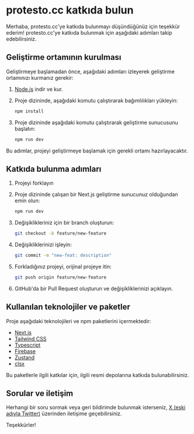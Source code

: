 # protesto.cc katkıda bulun
Merhaba, protesto.cc'ye katkıda bulunmayı düşündüğünüz için teşekkür ederim! protesto.cc'ye katkıda bulunmak için aşağıdaki adımları takip edebilirsiniz.

## Geliştirme ortamının kurulması
Geliştirmeye başlamadan önce, aşağıdaki adımları izleyerek geliştirme ortamınızı kurmanız gerekir:

1. [Node.js](https://nodejs.org/) indir ve kur.

2. Proje dizininde, aşağıdaki komutu çalıştırarak bağımlılıkları yükleyin:

    ```bash
    npm install
    ```

3. Proje dizininde aşağıdaki komutu çalıştırarak geliştirme sunucusunu başlatın:

    ```bash
    npm run dev
    ```

Bu adımlar, projeyi geliştirmeye başlamak için gerekli ortamı hazırlayacaktır.

## Katkıda bulunma adımları
1. Projeyi forklayın

2. Proje dizininde çalışan bir Next.js geliştirme sunucunuz olduğundan emin olun:

    ```bash
    npm run dev
    ```

3. Değişiklikleriniz için bir branch oluşturun:

    ```bash
    git checkout -b feature/new-feature
    ```

4. Değişikliklerinizi işleyin:

    ```bash
    git commit -m "new-feat: description"
    ```

5. Forkladığınız projeyi, orijinal projeye itin:

    ```bash
    git push origin feature/new-feature
    ```

5. GitHub'da bir Pull Request oluşturun ve değişikliklerinizi açıklayın.

## Kullanılan teknolojiler ve paketler

Proje aşağıdaki teknolojileri ve npm paketlerini içermektedir:

- [Next.js](https://nextjs.org/)
- [Tailwind CSS](https://tailwindcss.com/)
- [Typescript](https://www.typescriptlang.org/)
- [Firebase](https://firebase.google.com)
- [Zustand](https://zustand.docs.pmnd.rs/getting-started/introduction)
- [clsx](https://www.npmjs.com/package/clsx)

Bu paketlerle ilgili katkılar için, ilgili resmi depolarına katkıda bulunabilirsiniz.

## Sorular ve iletişim

Herhangi bir soru sormak veya geri bildirimde bulunmak isterseniz, [X (eski adıyla Twitter)](https://x.com/ylmazev) üzerinden iletişime geçebilirsiniz.

Teşekkürler!
